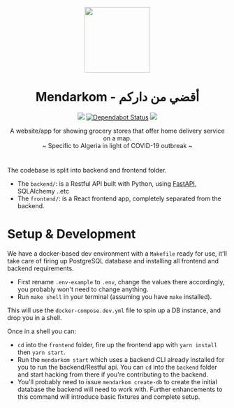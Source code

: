 <p align="center">
    <img height="150px" width="150px" src="https://image.flaticon.com/icons/svg/662/662325.svg" />
    <h1 align="center">Mendarkom - أقضي من داركم</h1>
</p>

<p align="center">
    <a href="https://github.com/psf/black"><img src="https://img.shields.io/badge/code%20style-black-000000.svg"></a>
    <a href="https://dependabot.com"><img src="https://api.dependabot.com/badges/status?host=github&repo=dz-experts/grocery-stores-home-delivery" alt="Dependabot Status"></a>
    <a href="LICENSE.md"><img src="https://badgen.net/github/license/micromatch/micromatch" /></a>
</p>

<p align="center">A website/app for showing grocery stores that offer home delivery service on a map. <br> 
  ~ Specific to Algeria in light of COVID-19 outbreak ~</p>

#

The codebase is split into backend and frontend folder. 

- The `backend/`: is a Restful API built with Python, using [FastAPI](https://github.com/tiangolo/fastapi), SQLAlchemy ..etc
- The `frontend/`: is a React frontend app, completely separated from the backend.

# Setup & Development 
We have a docker-based dev environment with a `Makefile` ready for use, it'll take care of firing up PostgreSQL database and installing all frontend and backend requirements.

- First rename `.env-example` to `.env`, change the values there accordingly, you probably won't need to change anything.
- Run `make shell` in your terminal (assuming you have `make` installed). 

This will use the `docker-compose.dev.yml` file to spin up a DB instance, and drop you in a shell. 

Once in a shell you can:
- `cd` into the `frontend` folder, fire up the frontend app with `yarn install` then `yarn start`.
- Run the `mendarkom start` which uses a backend CLI already installed for you to run the backend/Restful api. You can `cd` into the `backend` folder and start hacking from there if you're contributing to the backend.
- You'll probably need to issue `mendarkom create-db` to create the initial database the backend will need to work with. Further enhancements to this command will introduce basic fixtures and complete setup. 
